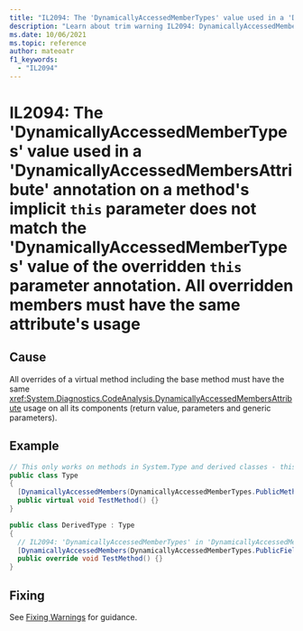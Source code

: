 ```yaml
---
title: "IL2094: The 'DynamicallyAccessedMemberTypes' value used in a 'DynamicallyAccessedMembersAttribute' annotation on a method's implicit `this` parameter does not match the 'DynamicallyAccessedMemberTypes' value of the overridden `this` parameter annotation. All overridden members must have the same attribute's usage."
description: "Learn about trim warning IL2094: DynamicallyAccessedMembersImplicitThisOverrideDoesNotMatchBaseAnnotation"
ms.date: 10/06/2021
ms.topic: reference
author: mateoatr
f1_keywords:
  - "IL2094"
---
```

# IL2094: The 'DynamicallyAccessedMemberTypes' value used in a 'DynamicallyAccessedMembersAttribute' annotation on a method's implicit `this` parameter does not match the 'DynamicallyAccessedMemberTypes' value of the overridden `this` parameter annotation. All overridden members must have the same attribute's usage

## Cause

All overrides of a virtual method including the base method must have the same <xref:System.Diagnostics.CodeAnalysis.DynamicallyAccessedMembersAttribute> usage on all its components (return value, parameters and generic parameters).

## Example

```csharp
// This only works on methods in System.Type and derived classes - this is just an example
public class Type
{
  [DynamicallyAccessedMembers(DynamicallyAccessedMemberTypes.PublicMethods)]
  public virtual void TestMethod() {}
}

public class DerivedType : Type
{
  // IL2094: 'DynamicallyAccessedMemberTypes' in 'DynamicallyAccessedMembersAttribute' on the implicit 'this' parameter of method 'DerivedType.TestMethod' don't match overridden implicit 'this' parameter of method 'Type.TestMethod'. All overridden members must have the same 'DynamicallyAccessedMembersAttribute' usage.
  [DynamicallyAccessedMembers(DynamicallyAccessedMemberTypes.PublicFields)]
  public override void TestMethod() {}
}
```

## Fixing

See [Fixing Warnings](../fixing-warnings.md#dynamicallyaccessedmembers) for guidance.
